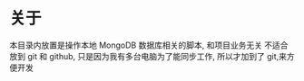 # 关于

本目录内放置是操作本地 MongoDB 数据库相关的脚本, 和项目业务无关
不适合放到 git 和 github, 只是因为我有多台电脑为了能同步工作, 所以才加到了 git,来方便开发
